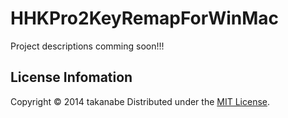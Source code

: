 HHKPro2KeyRemapForWinMac
======================
Project descriptions comming soon!!!


License Infomation
----------
Copyright &copy; 2014 takanabe
Distributed under the [MIT License][mit].

[MIT]: https://github.com/takanabe/HHKPro2KeyRemapForWinMac/blob/master/LICENSE.txt
